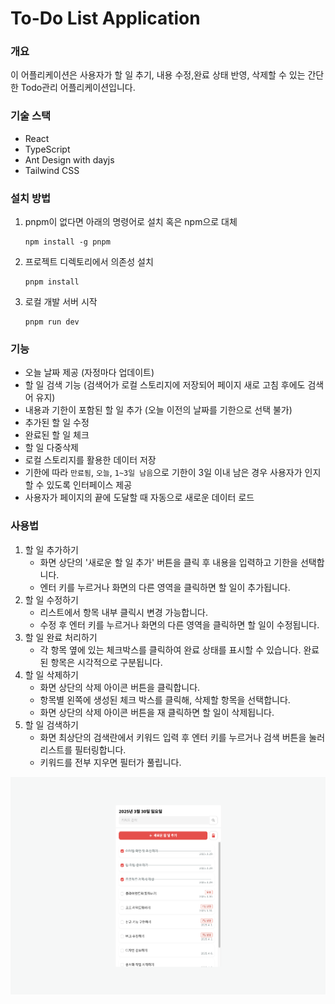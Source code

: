 # To-Do List Application

### 개요
이 어플리케이션은 사용자가 할 일 추기, 내용 수정,완료 상태 반영, 삭제할 수 있는 간단한 Todo관리 어플리케이션입니다.

### 기술 스택
- React
- TypeScript
- Ant Design with dayjs
- Tailwind CSS

### 설치 방법
1. pnpm이 없다면 아래의 명령어로 설치 혹은 npm으로 대체
    ```
    npm install -g pnpm
    ```
2. 프로젝트 디렉토리에서 의존성 설치
    ```
    pnpm install
    ```
3. 로컬 개발 서버 시작
    ```
    pnpm run dev
    ```

### 기능
- 오늘 날짜 제공 (자정마다 업데이트)
- 할 일 검색 기능 (검색어가 로컬 스토리지에 저장되어 페이지 새로 고침 후에도 검색어 유지)
- 내용과 기한이 포함된 할 일 추가 (오늘 이전의 날짜를 기한으로 선택 불가)
- 추가된 할 일 수정
- 완료된 할 일 체크
- 할 일 다중삭제
- 로컬 스토리지를 활용한 데이터 저장
- 기한에 따라  `만료됨`, `오늘`, `1~3일 남음`으로 기한이 3일 이내 남은 경우 사용자가 인지 할 수 있도록 인터페이스 제공
- 사용자가 페이지의 끝에 도달할 때 자동으로 새로운 데이터 로드

### 사용법
1. 할 일 추가하기
    - 화면 상단의 '새로운 할 일 추가' 버튼을 클릭 후 내용을 입력하고 기한을 선택합니다.
    - 엔터 키를 누르거나 화면의 다른 영역을 클릭하면 할 일이 추가됩니다.
2. 할 일 수정하기
    - 리스트에서 항목 내부 클릭시 변경 가능합니다.
    - 수정 후 엔터 키를 누르거나 화면의 다른 영역을 클릭하면 할 일이 수정됩니다.
3. 할 일 완료 처리하기
    - 각 항목 옆에 있는 체크박스를 클릭하여 완료 상태를 표시할 수 있습니다. 완료된 항목은 시각적으로 구분됩니다.
4. 할 일 삭제하기
    - 화면 상단의 삭제 아이콘 버튼을 클릭합니다. 
    - 항목별 왼쪽에 생성된 체크 박스를 클릭해, 삭제할 항목을 선택합니다.
    - 화면 상단의 삭제 아이콘 버튼을 재 클릭하면 할 일이 삭제됩니다.
5. 할 일 검색하기
    - 화면 최상단의 검색란에서 키워드 입력 후 엔터 키를 누르거나 검색 버튼을 눌러 리스트를 필터링합니다.
    - 키워드를 전부 지우면 필터가 풀립니다.

![todo-application](/readme-01.png)
